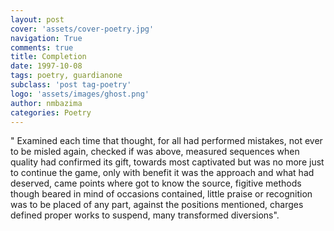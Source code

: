 ```yaml
---
layout: post
cover: 'assets/cover-poetry.jpg'
navigation: True
comments: true
title: Completion
date: 1997-10-08
tags: poetry, guardianone
subclass: 'post tag-poetry'
logo: 'assets/images/ghost.png'
author: nmbazima
categories: Poetry
---
```

" Examined each time that thought, for all had performed mistakes, not ever to be misled again, checked if was above, measured sequences when quality had confirmed its gift, towards most captivated but was no more just to continue the game, only with benefit it was the approach and what had deserved, came points where got to know the source, figitive methods though beared in mind of occasions contained, little praise or recognition was to be placed of any part, against the positions mentioned, charges defined proper works to suspend, many transformed diversions".